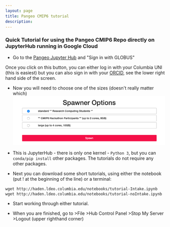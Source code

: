 ```yaml
---
layout: page
title: Pangeo CMIP6 tutorial
description: 
---
```



### Quick Tutorial for using the Pangeo CMIP6 Repo directly on JupyterHub running in Google Cloud

- Go to the [Pangeo Jupyter Hub](https://ocean.pangeo.io) and "Sign in with GLOBUS"

Once you click on this button, you can either log in with your Columbia UNI (this is easiest) but you can also sign in with your [ORCID](https://orcid.org/register), see the lower right hand side of the screen.

- Now you will need to choose one of the sizes (doesn't really matter which)
![Spawner Choices](assets/SpawnerOptions.png)

- This is JupyterHub - there is only one kernel - `Python 3`, but you can `conda/pip install` other packages. The tutorials do not require any other packages.

- Next you can download some short tutorials, using either the notebook (put ! at the beginning of the line) or a terminal:

```
wget http://haden.ldeo.columbia.edu/notebooks/tutorial-Intake.ipynb
wget http://haden.ldeo.columbia.edu/notebooks/tutorial-noIntake.ipynb
```

- Start working through either tutorial.

- When you are finished, go to >File >Hub Control Panel >Stop My Server >Logout (upper righthand corner)


